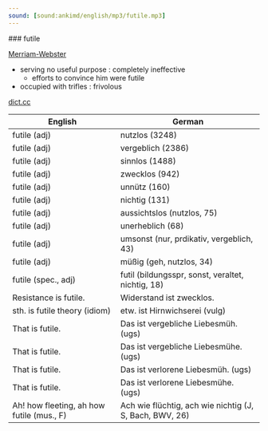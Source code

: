 ```yaml
---
sound: [sound:ankimd/english/mp3/futile.mp3]
---
```


\### futile

[Merriam-Webster](https://www.merriam-webster.com/dictionary/futile)

- serving no useful purpose : completely ineffective
    - efforts to convince him were futile
- occupied with trifles : frivolous

[dict.cc](https://www.dict.cc/futile)

| English        | German       |
| -------------- | ------------ |
| futile (adj) | nutzlos (3248) |
| futile (adj) | vergeblich (2386) |
| futile (adj) | sinnlos (1488) |
| futile (adj) | zwecklos (942) |
| futile (adj) | unnütz (160) |
| futile (adj) | nichtig (131) |
| futile (adj) | aussichtslos (nutzlos, 75) |
| futile (adj) | unerheblich (68) |
| futile (adj) | umsonst (nur, prdikativ, vergeblich, 43) |
| futile (adj) | müßig (geh, nutzlos, 34) |
| futile (spec., adj) | futil (bildungsspr, sonst, veraltet, nichtig, 18) |
| Resistance is futile. | Widerstand ist zwecklos. |
| sth. is futile theory (idiom) | etw. ist Hirnwichserei (vulg) |
| That is futile. | Das ist vergebliche Liebesmüh. (ugs) |
| That is futile. | Das ist vergebliche Liebesmühe. (ugs) |
| That is futile. | Das ist verlorene Liebesmüh. (ugs) |
| That is futile. | Das ist verlorene Liebesmühe. (ugs) |
| Ah! how fleeting, ah how futile (mus., F) | Ach wie flüchtig, ach wie nichtig (J, S, Bach, BWV, 26) |
